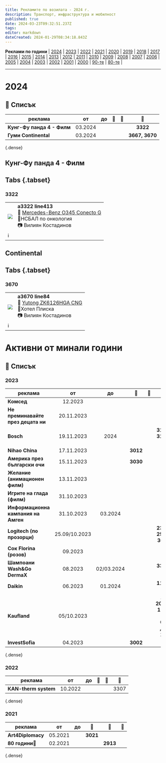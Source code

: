 ```yaml
---
title: Рекламите по возилата - 2024 г.
description: Транспорт, инфраструктура и мобилност
published: true
date: 2024-03-23T09:32:51.237Z
tags: 
editor: markdown
dateCreated: 2024-01-29T08:34:18.843Z
---
```


**Реклами по години** | [2024](/bg/identity/advertisements-2024) | [2023](/bg/identity/advertisements-2023) | [2022](/bg/identity/advertisements-2022) | [2021](/bg/identity/advertisements-2021) | [2020](/bg/identity/advertisements-2020) | [2019](/bg/identity/advertisements-2019) | [2018](/bg/identity/advertisements-2018) | [2017](/bg/identity/advertisements-2017) | [2016](/bg/identity/advertisements-2016) | [2015](/bg/identity/advertisements-2015) | [2014](/bg/identity/advertisements-2014) | [2013](/bg/identity/advertisements-2013) | [2012](/bg/identity/advertisements-2012) | [2011](/bg/identity/advertisements-2011) | [2010](/bg/identity/advertisements-2010) | [2009](/bg/identity/advertisements-2009) | [2008](/bg/identity/advertisements-2008) | [2007](/bg/identity/advertisements-2007) | [2006](/bg/identity/advertisements-2006) | [2005](/bg/identity/advertisements-2005) | [2004](/bg/identity/advertisements-2004) | [2003](/bg/identity/advertisements-2003) | [2002](/bg/identity/advertisements-2002) | [2001](/bg/identity/advertisements-2001) | [2000](/bg/identity/advertisements-2000) | [90-те](/bg/identity/advertisements-90te) |  [80-те](/bg/identity/advertisements-80te) |

---

# 2024
## 📜 Списък
|реклама| от |  до |    :train:   |    :trolleybus:   |   :bus:  |
|---|:---:|:---:|:---:|:---:|:---:|
|**Кунг-Фу панда 4 - Филм**   |03.2024| |   |    | **3322** |
|**Гуми Continental**   |03.2024| |   |    | **3667, 3670** |
{.dense}

## Кунг-Фу панда 4 - Филм
## Tabs {.tabset}

### 3322
 <!--следващ пост--> 
<div class="table-responsive"><table style="width:100%"><tr>
<td><img src="https://live.staticflickr.com/65535/53598160059_d309768f9d_h.jpg"></td>
<td><b>a3322 line413</b><br> 🚌 <a href="/bg/public-transport/fleet-list/2003-Mercedes-O345-Conecto-G"> Mercedes-Benz O345 Conecto G</a> <br>📌НСБАЛ по онкология <br> 📷 Вилиян Костадинов</td></tr>
  <td colspan=2 >ℹ️ </td></table></div>
  

## Continental
## Tabs {.tabset}

### 3670
 <!--следващ пост--> 
<div class="table-responsive"><table style="width:100%"><tr>
<td><img src="https://live.staticflickr.com/65535/53597830206_3cc02b88c5_h.jpg"></td>
<td><b>a3670 line84</b><br> 🚌 <a href="/bg/public-transport/fleet-list/2018-Yutong-ZK6126HGA-CNG"> Yutong ZK6126HGA CNG</a> <br>📌Хотел Плиска <br> 📷 Вилиян Костадинов</td></tr>
  <td colspan=2 >ℹ️ </td></table></div>
    
  
  
# Активни от минали години

## 📜 Списък
### 2023
|реклама| от |  до |    :train:   |    :trolleybus:   |   :bus:  |
|---|:---:|:---:|:---:|:---:|:---:|
|**Комсед**   |12.2023| |   |    | **3148** |
|**Не преминавайте през децата ни**   |20.11.2023| |   |    | **2302** 
|**Bosch**   |19.11.2023|2024|   |    | **3141, 3142, 3143, 3146, 3147** ||
|**Nihao China**   |17.11.2023| | **3012**   |    | |
|**Америка през български очи**     |15.11.2023| | **3030**   |    | |
|**Желание (анимационен филм)**     |13.11.2023| |    |    | **3304**|
|**Игрите на глада (филм)**     |31.10.2023| | |    | **3316**|
|**Информационна кампания на Амген**    |31.10.2023|03.2024| |   | **3322**|
|**Logitech (по прозорци)**     |25.09/10.2023| |    |    | **2300**, **2500, 2501, 3140, 3650, 3651**|
|**Сок Florina (розов)**     |09.2023| |    |    | **3313**|
|**Шампоани Wash&Go DermaX**     |08.2023|02/03.2024|    |    | **3302, 3305, 3315**|
|**Daikin**     |06.2023|01.2024|    |    | **1121, 1128, 2164**|
|**Kaufland** |05/10.2023||    |    | **1114 (до 20.03.2024), 1130, 3313 (до 08.2023)** **,1122 (от 10.2023)**|
|**InvestSofia** |04.2023| |**3002**|    | **3311**|
{.dense}

### 2022
|реклама| от |  до |    :train:   |    :trolleybus:   |   :bus:  |
|---|:---:|:---:|:---:|:---:|:---:|
|     **КAN-therm system**     |    10.2022    |          |       |       |          3307          |    |
{.dense}

### 2021
|реклама| от |  до |    :train:   |    :trolleybus:   |   :bus:  |
|---|:---:|:---:|:---:|:---:|:---:|
| **Art4Diplomacy**               | 05.2021 |         | **3021** |   |       |
| **80 години:trolleybus:**       | 02.2021 |         |  | **2913** |    
{.dense}